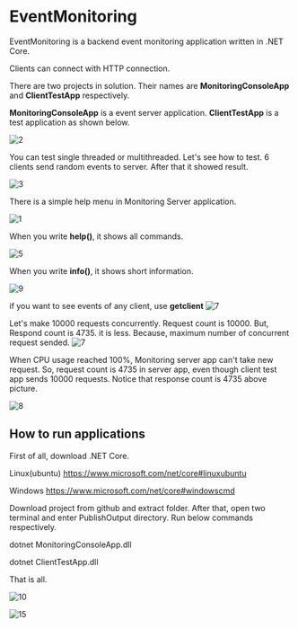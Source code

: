 # EventMonitoring

EventMonitoring is a backend event monitoring application written in .NET Core.

Clients can connect with HTTP connection.

There are two projects in solution. Their names are <b>MonitoringConsoleApp</b> and <b>ClientTestApp</b> respectively.

<b>MonitoringConsoleApp</b> is a event server application. <b>ClientTestApp</b> is a test application as shown below.

![2](https://cloud.githubusercontent.com/assets/1851856/24094103/d64e1e94-0d5f-11e7-9373-4170f8a3fa63.PNG)

You can test single threaded or multithreaded. Let's see how to test. 6 clients send random events to server. After that it showed result.

![3](https://cloud.githubusercontent.com/assets/1851856/24094101/d6433150-0d5f-11e7-9be3-2b0ce6ace547.PNG)

There is a simple help menu in Monitoring Server application.

![1](https://cloud.githubusercontent.com/assets/1851856/24094102/d6486710-0d5f-11e7-8c40-3b78c059d317.PNG)

When you write <b>help()</b>, it shows all commands.

![5](https://cloud.githubusercontent.com/assets/1851856/24094098/d623be9c-0d5f-11e7-955a-41eee83ae56b.PNG)

When you write <b>info()</b>, it shows short information.

![9](https://cloud.githubusercontent.com/assets/1851856/24094095/d61e4b2e-0d5f-11e7-94ba-78bc5969bbdc.PNG)

if you want to see events of any client, use <b>getclient</b>
![7](https://cloud.githubusercontent.com/assets/1851856/24094097/d623718a-0d5f-11e7-9ac6-3f4f87a22a5c.PNG)

Let's make 10000 requests concurrently. Request count is 10000. But, Respond count is 4735. it is less. Because, maximum number of concurrent request sended. 
![7](https://cloud.githubusercontent.com/assets/1851856/24085575/4f55dac4-0d07-11e7-9a69-0bac6e42af53.PNG)

When CPU usage reached 100%, Monitoring server app can't take new request. So, request count is 4735 in server app, even though client test app sends 10000 requests. Notice that response count is 4735 above picture. 

![8](https://cloud.githubusercontent.com/assets/1851856/24085678/b7e9cfc2-0d08-11e7-89b4-ea67d4c2d377.PNG)

## How to run applications

First of all, download .NET Core.

Linux(ubuntu)
https://www.microsoft.com/net/core#linuxubuntu

Windows
https://www.microsoft.com/net/core#windowscmd

Download project from github and extract folder. After that, open two terminal and enter PublishOutput directory. Run below commands respectively.

dotnet MonitoringConsoleApp.dll

dotnet ClientTestApp.dll

That is all.

![10](https://cloud.githubusercontent.com/assets/1851856/24094608/23a5071e-0d62-11e7-9a21-d3f1e8a8fa60.PNG)

![15](https://cloud.githubusercontent.com/assets/1851856/24101501/3ed09660-0d81-11e7-8aac-1806d6c11473.PNG)

